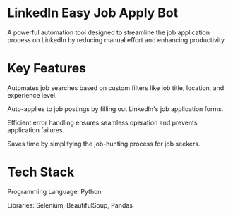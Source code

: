 # LinkedIn Easy Job Apply Bot
A powerful automation tool designed to streamline the job application process on LinkedIn by reducing manual effort and enhancing productivity.

# Key Features

 Automates job searches based on custom filters like job title, location, and experience level.

 Auto-applies to job postings by filling out LinkedIn's job application forms.

 Efficient error handling ensures seamless operation and prevents application failures.

 Saves time by simplifying the job-hunting process for job seekers.

# Tech Stack

Programming Language: Python

Libraries: Selenium, BeautifulSoup, Pandas

